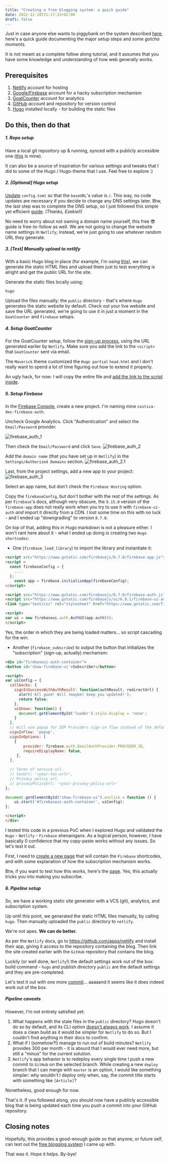 ```yaml
---
title: "Creating a free blogging system: a quick guide"
date: 2022-12-28T21:17:23+02:00
draft: false
---
```


Just in case anyone else wants to piggybank on the system described [here](https://costica.dev/posts/hacking-a-free-blogging-system-with-emails), here's a quick guide documenting the major setup steps and some _gotcha moments_. 

It is not meant as a complete follow along tutorial, and it assumes that you have some knowledge and understanding of how web generally works. 

## Prerequisites 

1. [Netlify](https://app.netlify.com/signup) account for hosting
2. [Google/Firebase](https://firebase.google.com) account for a hacky subscription mechanism 
3. [GoatCounter](https://www.goatcounter.com) account for analytics
4. [GitHub](https://github.com) account and repository for version control
5. [Hugo](https://gohugo.io) installed locally - for building the static files


## Do this, then do that 

##### 1. Repo setup
Have a local git repository up & running, synced with a publicly accessible one ([this](https://github.com/costicaaa/hugo-blog) is mine).

It can also be a source of inspiration for various settings and tweaks that I did to some of the Hugo / Hugo-theme that I use. Feel free to explore :) 

##### 2. [Optional] Hugo setup 


[Update](https://github.com/costicaaa/hugo-blog/blob/256cfb6f2bfc8c5cfc04e92c7816d0ce9bc87408/config.toml#L1) `config.toml` so that the `baseURL`'s value is `/`. This way, no code updates are necessary if you decide to change any DNS settings later. Btw, the last step was to complete the DNS setup, so I just followed this simple yet efficient [guide](https://dev.to/easybuoy/setting-up-domain-with-namecheap-netlify-1a4d). _(Thanks, Ezekiel!)_

No need to worry about not owning a domain name yourself, this free :sunglasses: guide is free-to-follow as well. We are not going to change the website name settings in `Netlify`; instead, we're just going to use whatever random URL they generate.    

##### 3. [Test] Manually upload to netlify
With a basic Hugo blog in place (for example, I'm using [this](https://github.com/costicaaa/hugo-blog/tree/5342958b77f409545fd0c8cb64f7e6e4abb4b52a)), we can generate the static HTML files and upload them just to test everything is alright and get the public URL for the site.

Generate the static files locally using: 
```shell
hugo
```

Upload the files manually: the `public` directory - that's where `Hugo` generates the static website by default. Check out your live website and save the URL generated, we're going to use it in just a moment in the `GoatCounter` and `Firebase` setups. 

##### 4. Setup GoatCounter
For the GoatCounter setup, follow the [sign-up process](https://www.goatcounter.com/signup), using the URL generated earlier by `Netlify`.  Make sure you add the link to the `<script>` that `GoatCounter` sent via email. 

The `Maverick` theme customized the `Hugo partial` `head.html` and I don't really want to spend a lot of time figuring out how to extend it properly. 

An ugly hack, for now: I will copy the entire file and [add the link to the script inside](https://github.com/costicaaa/hugo-blog/commit/9ed8eab6a7f6a6d652c26f8f5d3d1b42b34ec8c1#diff-96dd75a968976edd5e03170268ed9085733f75c3fb24f992ae613c89e6de42dcR22).

##### 5. Setup Firebase
In the [Firebase Console](firebase.google.com/), create a new project. I'm naming mine `costica-dev-firebase-auth`. 

Uncheck Google Analytics. Click "Authentication" and select the `Email/Password` provider.

![firebase_auth_1](images/firebase_auth_1.png)

Then check the `Email/Password` and click `Save`.
![firebase_auth_2](images/firebase_auth_2.png)

Add the `domain name` (that you have set up in `Netlify`) in the `Settings/Authorized Domains` section.
![firebase_auth_2.1](images/firebase_auth_2.1.png)


Last, from the project settings, add a new app to your project: 
![firebase_auth_3](images/firebase_auth_3.png) 

Select an app name, but don't check the `Firebase Hosting` option.

Copy the `firebaseConfig`, but don't bother with the rest of the settings. 
As per `Firebase`'s docs, although very obscure, the `9.15.0` version of the `firebase-app`  does not really work when you try to use it with `firebase-ui-auth` _and_ import it directly from a CDN. 
I lost some time on this with no luck - and I ended up "downgrading" to version `8.7.0`. 

On top of that, adding this in Hugo markdown is not a pleasure either. I won't rant here about it - what I ended up doing is creating two `Hugo shortcodes`: 
* One (`firebase_load_library`) to import the library and instantiate it: 


```html
<script src="https://www.gstatic.com/firebasejs/8.7.0/firebase-app.js"></script>
<script >
  const firebaseConfig = {
    ....
  };
    const app = firebase.initializeApp(firebaseConfig);
</script>

<script src="https://www.gstatic.com/firebasejs/8.7.0/firebase-auth.js"></script>
<script src="https://www.gstatic.com/firebasejs/ui/6.0.1/firebase-ui-auth.js"></script>
<link type="text/css" rel="stylesheet" href="https://www.gstatic.com/firebasejs/ui/6.0.1/firebase-ui-auth.css" />

<script>
var ui = new firebaseui.auth.AuthUI(app.auth());
</script>
```

Yes, the order in which they are being loaded matters... so script cascading for the win. 

* Another (`firebase_subscribe`) to output the button that initializes the "subscription" (sign-up, actually) mechanism: 

```html
<div id="firebaseui-auth-container">
<button id='show-firebase-ui'>Subscribe!</button>

<script>
var uiConfig = {
  callbacks: {
    signInSuccessWithAuthResult: function(authResult, redirectUrl) {
      alert('All good! Will (maybe) keep you updated!');
      return false;
    },
    uiShown: function() {
      document.getElementById('loader').style.display = 'none';
    }
  },
  // Will use popup for IDP Providers sign-in flow instead of the default, redirect.
  signInFlow: 'popup',
  signInOptions: [
    {
        provider: firebase.auth.EmailAuthProvider.PROVIDER_ID,
        requireDisplayName: false,
     },
  ],

  // Terms of service url.
  // tosUrl: '<your-tos-url>',
  // Privacy policy url.
  // privacyPolicyUrl: '<your-privacy-policy-url>'
};

document.getElementById("show-firebase-ui").onclick = function () {
    ui.start('#firebaseui-auth-container', uiConfig);
};

</script>
</div>

```

I tested this code in a previous PoC when I explored Hugo and validated the `Hugo` - `Netlify` - `Firebase` shenanigans. As a logical person, however, I have basically 0 confidence that my copy-paste works without any issues. So let's test it out.

First, I need to [create a new page](https://github.com/costicaaa/hugo-blog/commit/4a32eb3b5b8056681d53eefec48509e4b897db6b) that will contain the `Firebase` shortcodes, and with some explanation of how the subscription mechanism works.

Btw, if you want to test how this works, here's the [page](https://costica.dev/subscribe). Yes, this actually tricks you into making you subscribe. 

##### 6. Pipeline setup

So, we have a working static site generator with a VCS (git), analytics, and subscription system. 

Up until this point, we generated the static HTML files manually, by calling `hugo`. Then manually uploaded the `public` directory to `netlify`. 

We're not apes. **We can do better.** 


As per the `Netlify` docs, go to https://github.com/apps/netlify and install their app, giving it access to the repository containing the blog. Then link the site created earlier with the `GitHub` repository that contains the blog. 

Luckily (or well done, `Netlify`!) the default settings work out of the box: build command - `hugo` and publish directory `public` are the default settings and they are pre-completed. 

Let's test it out with one more [commit](https://github.com/costicaaa/hugo-blog/commit/b78e98434852c4523ca35ee354100fdacca6823c)... aaaaand it seems like it does indeed work out of the box.

##### Pipeline caveats

However, I'm not entirely satisfied yet: 
1. What happens with the stale files in the `public` directory? Hugo doesn't do so by default, and its CLI option [doesn't always work](https://github.com/gohugoio/hugo/issues/8433#issuecomment-822988001). I assume it does a clean build as it would be simpler for `Netlify` to do so. But I couldn't find anything in their docs to confirm. 
2. What if I (somehow?!) manage to run out of build minutes? `Netlify` provides 300 per month - it is absurd that I would ever need more, but still a "minus" for the current solution. 
3. `Netlify`'s app behavior is to redeploy every single time I push a new commit to `GitHub` on the selected branch. While creating a new `deploy` branch that I can merge with `master` is an option, I would like something simpler: why wouldn't I deploy only when, say, the commit title starts with something like `[Article]`? 

Nonetheless, good enough for now. 

That's it. If you followed along, you should now have a publicly accessible blog that is being updated each time you push a commit into your GitHub repository.  

## Closing notes 

Hopefully, this provides a good-enough guide so that anyone, or future self, can test out the [free blogging system](https://costica.dev/posts/hacking-a-free-blogging-system-with-emails) I came up with.

That was it. Hope it helps. By-bye! 
